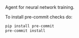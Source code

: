 Agent for neural network training.

To install pre-commit checks do:

```sh
pip install pre-commit
pre-commit install
```